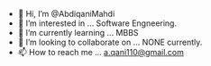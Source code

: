 - 👋 Hi, I’m @AbdiqaniMahdi
- 👀 I’m interested in ... Software Engneering.
- 🌱 I’m currently learning ... MBBS
- 💞️ I’m looking to collaborate on ... NONE currently.
- 📫 How to reach me ... a.qani110@gmail.com

<!---
AbdiqaniMahdi/AbdiqaniMahdi is a ✨ special ✨ repository because its `README.md` (this file) appears on your GitHub profile.
You can click the Preview link to take a look at your changes.
--->
